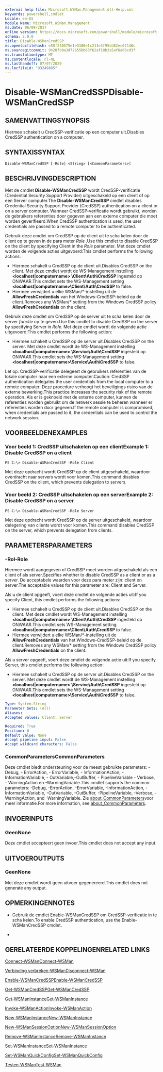 ```yaml
---
external help file: Microsoft.WSMan.Management.dll-Help.xml
keywords: powershell,cmdlet
Locale: en-US
Module Name: Microsoft.WSMan.Management
ms.date: 06/09/2017
online version: https://docs.microsoft.com/powershell/module/microsoft.wsman.management/disable-wsmancredssp?view=powershell-7.1&WT.mc_id=ps-gethelp
schema: 2.0.0
title: Disable-WSManCredSSP
ms.openlocfilehash: e88f230575e1e3106efc211e3f95dd82ec62146c
ms.sourcegitcommit: 9b28fb9a3d72655bb63f62af18b3a5af6a05cd3f
ms.translationtype: MT
ms.contentlocale: nl-NL
ms.lasthandoff: 07/07/2020
ms.locfileid: "93249885"
---
```

# <span data-ttu-id="4607e-103">Disable-WSManCredSSP</span><span class="sxs-lookup"><span data-stu-id="4607e-103">Disable-WSManCredSSP</span></span>

## <span data-ttu-id="4607e-104">SAMENVATTING</span><span class="sxs-lookup"><span data-stu-id="4607e-104">SYNOPSIS</span></span>
<span data-ttu-id="4607e-105">Hiermee schakelt u CredSSP-verificatie op een computer uit.</span><span class="sxs-lookup"><span data-stu-id="4607e-105">Disables CredSSP authentication on a computer.</span></span>

## <span data-ttu-id="4607e-106">SYNTAXIS</span><span class="sxs-lookup"><span data-stu-id="4607e-106">SYNTAX</span></span>

```
Disable-WSManCredSSP [-Role] <String> [<CommonParameters>]
```

## <span data-ttu-id="4607e-107">BESCHRIJVING</span><span class="sxs-lookup"><span data-stu-id="4607e-107">DESCRIPTION</span></span>
<span data-ttu-id="4607e-108">Met de cmdlet **Disable-WSManCredSSP** wordt CredSSP-verificatie (Credential Security Support Provider) uitgeschakeld op een client of op een Server computer.</span><span class="sxs-lookup"><span data-stu-id="4607e-108">The **Disable-WSManCredSSP** cmdlet disables Credential Security Support Provider (CredSSP) authentication on a client or on a server computer.</span></span>
<span data-ttu-id="4607e-109">Wanneer CredSSP-verificatie wordt gebruikt, worden de gebruikers referenties door gegeven aan een externe computer die moet worden geverifieerd.</span><span class="sxs-lookup"><span data-stu-id="4607e-109">When CredSSP authentication is used, the user credentials are passed to a remote computer to be authenticated.</span></span>

<span data-ttu-id="4607e-110">Gebruik deze cmdlet om CredSSP op de client uit te scha kelen door de client op te geven in de para meter *Role* .</span><span class="sxs-lookup"><span data-stu-id="4607e-110">Use this cmdlet to disable CredSSP on the client by specifying Client in the *Role* parameter.</span></span>
<span data-ttu-id="4607e-111">Met deze cmdlet worden de volgende acties uitgevoerd:</span><span class="sxs-lookup"><span data-stu-id="4607e-111">This cmdlet performs the following actions:</span></span>

- <span data-ttu-id="4607e-112">Hiermee schakelt u CredSSP op de client uit.</span><span class="sxs-lookup"><span data-stu-id="4607e-112">Disables CredSSP on the client.</span></span> <span data-ttu-id="4607e-113">Met deze cmdlet wordt de WS-Management instelling **\<localhost|computername\> \Client\Auth\CredSSP** ingesteld op ONWAAR.</span><span class="sxs-lookup"><span data-stu-id="4607e-113">This cmdlet sets the WS-Management setting **\<localhost|computername\>\Client\Auth\CredSSP** to false.</span></span>
- <span data-ttu-id="4607e-114">Hiermee verwijdert u elke WSMan/\*-instelling uit de **AllowFreshCredentials** van het Windows-CredSSP-beleid op de client.</span><span class="sxs-lookup"><span data-stu-id="4607e-114">Removes any WSMan/\* setting from the Windows CredSSP policy **AllowFreshCredentials** on the client.</span></span>

<span data-ttu-id="4607e-115">Gebruik deze cmdlet om CredSSP op de server uit te scha kelen door de server *functie* op te geven.</span><span class="sxs-lookup"><span data-stu-id="4607e-115">Use this cmdlet to disable CredSSP on the server by specifying Server in *Role*.</span></span>
<span data-ttu-id="4607e-116">Met deze cmdlet wordt de volgende actie uitgevoerd:</span><span class="sxs-lookup"><span data-stu-id="4607e-116">This cmdlet performs the following action:</span></span>

- <span data-ttu-id="4607e-117">Hiermee schakelt u CredSSP op de server uit.</span><span class="sxs-lookup"><span data-stu-id="4607e-117">Disables CredSSP on the server.</span></span> <span data-ttu-id="4607e-118">Met deze cmdlet wordt de WS-Management instelling **\<localhost|computername\> \Service\Auth\CredSSP** ingesteld op ONWAAR.</span><span class="sxs-lookup"><span data-stu-id="4607e-118">This cmdlet sets the WS-Management setting **\<localhost|computername\>\Service\Auth\CredSSP** to false.</span></span>

<span data-ttu-id="4607e-119">Let op: CredSSP-verificatie delegeert de gebruikers referenties van de lokale computer naar een externe computer.</span><span class="sxs-lookup"><span data-stu-id="4607e-119">Caution: CredSSP authentication delegates the user credentials from the local computer to a remote computer.</span></span>
<span data-ttu-id="4607e-120">Deze procedure verhoogt het beveiligings risico van de externe bewerking.</span><span class="sxs-lookup"><span data-stu-id="4607e-120">This practice increases the security risk of the remote operation.</span></span>
<span data-ttu-id="4607e-121">Als er is geknoeid met de externe computer, kunnen de referenties worden gebruikt om de netwerk sessie te beheren wanneer er referenties worden door gegeven.</span><span class="sxs-lookup"><span data-stu-id="4607e-121">If the remote computer is compromised, when credentials are passed to it, the credentials can be used to control the network session.</span></span>

## <span data-ttu-id="4607e-122">VOORBEELDEN</span><span class="sxs-lookup"><span data-stu-id="4607e-122">EXAMPLES</span></span>

### <span data-ttu-id="4607e-123">Voor beeld 1: CredSSP uitschakelen op een client</span><span class="sxs-lookup"><span data-stu-id="4607e-123">Example 1: Disable CredSSP on a client</span></span>

```
PS C:\> Disable-WSManCredSSP -Role Client
```

<span data-ttu-id="4607e-124">Met deze opdracht wordt CredSSP op de client uitgeschakeld, waardoor overdracht naar servers wordt voor komen.</span><span class="sxs-lookup"><span data-stu-id="4607e-124">This command disables CredSSP on the client, which prevents delegation to servers.</span></span>

### <span data-ttu-id="4607e-125">Voor beeld 2: CredSSP uitschakelen op een server</span><span class="sxs-lookup"><span data-stu-id="4607e-125">Example 2: Disable CredSSP on a server</span></span>

```
PS C:\> Disable-WSManCredSSP -Role Server
```

<span data-ttu-id="4607e-126">Met deze opdracht wordt CredSSP op de server uitgeschakeld, waardoor delegering van clients wordt voor komen.</span><span class="sxs-lookup"><span data-stu-id="4607e-126">This command disables CredSSP on the server, which prevents delegation from clients.</span></span>

## <span data-ttu-id="4607e-127">PARAMETERS</span><span class="sxs-lookup"><span data-stu-id="4607e-127">PARAMETERS</span></span>

### <span data-ttu-id="4607e-128">-Rol</span><span class="sxs-lookup"><span data-stu-id="4607e-128">-Role</span></span>
<span data-ttu-id="4607e-129">Hiermee wordt aangegeven of CredSSP moet worden uitgeschakeld als een client of als server.</span><span class="sxs-lookup"><span data-stu-id="4607e-129">Specifies whether to disable CredSSP as a client or as a server.</span></span>
<span data-ttu-id="4607e-130">De acceptabele waarden voor deze para meter zijn: client en server.</span><span class="sxs-lookup"><span data-stu-id="4607e-130">The acceptable values for this parameter are: Client and Server.</span></span>

<span data-ttu-id="4607e-131">Als u de client opgeeft, voert deze cmdlet de volgende acties uit:</span><span class="sxs-lookup"><span data-stu-id="4607e-131">If you specify Client, this cmdlet performs the following actions:</span></span>

- <span data-ttu-id="4607e-132">Hiermee schakelt u CredSSP op de client uit.</span><span class="sxs-lookup"><span data-stu-id="4607e-132">Disables CredSSP on the client.</span></span> <span data-ttu-id="4607e-133">Met deze cmdlet wordt WS-Management instelling **\<localhost|computername\> \Client\Auth\CredSSP** ingesteld op ONWAAR.</span><span class="sxs-lookup"><span data-stu-id="4607e-133">This cmdlet sets WS-Management setting **\<localhost|computername\>\Client\Auth\CredSSP** to false.</span></span>
- <span data-ttu-id="4607e-134">Hiermee verwijdert u elke WSMan/\*-instelling uit de **AllowFreshCredentials** van het Windows-CredSSP-beleid op de client.</span><span class="sxs-lookup"><span data-stu-id="4607e-134">Removes any WSMan/\* setting from the Windows CredSSP policy **AllowFreshCredentials** on the client.</span></span>

<span data-ttu-id="4607e-135">Als u server opgeeft, voert deze cmdlet de volgende actie uit:</span><span class="sxs-lookup"><span data-stu-id="4607e-135">If you specify Server, this cmdlet performs the following action:</span></span>

- <span data-ttu-id="4607e-136">Hiermee schakelt u CredSSP op de server uit.</span><span class="sxs-lookup"><span data-stu-id="4607e-136">Disables CredSSP on the server.</span></span> <span data-ttu-id="4607e-137">Met deze cmdlet wordt de WS-Management instelling **\<localhost|computername\> \Service\Auth\CredSSP** ingesteld op ONWAAR.</span><span class="sxs-lookup"><span data-stu-id="4607e-137">This cmdlet sets the WS-Management setting **\<localhost|computername\>\Service\Auth\CredSSP** to false.</span></span>

```yaml
Type: System.String
Parameter Sets: (All)
Aliases:
Accepted values: Client, Server

Required: True
Position: 0
Default value: None
Accept pipeline input: False
Accept wildcard characters: False
```

### <span data-ttu-id="4607e-138">CommonParameters</span><span class="sxs-lookup"><span data-stu-id="4607e-138">CommonParameters</span></span>
<span data-ttu-id="4607e-139">Deze cmdlet biedt ondersteuning voor de meest gebruikte parameters: -Debug, - ErrorAction, - ErrorVariable, - InformationAction, -InformationVariable, - OutVariable,-OutBuffer, - PipelineVariable - Verbose, - WarningAction en -WarningVariable.</span><span class="sxs-lookup"><span data-stu-id="4607e-139">This cmdlet supports the common parameters: -Debug, -ErrorAction, -ErrorVariable, -InformationAction, -InformationVariable, -OutVariable, -OutBuffer, -PipelineVariable, -Verbose, -WarningAction, and -WarningVariable.</span></span> <span data-ttu-id="4607e-140">Zie [about_CommonParameters](https://go.microsoft.com/fwlink/?LinkID=113216)voor meer informatie.</span><span class="sxs-lookup"><span data-stu-id="4607e-140">For more information, see [about_CommonParameters](https://go.microsoft.com/fwlink/?LinkID=113216).</span></span>

## <span data-ttu-id="4607e-141">INVOER</span><span class="sxs-lookup"><span data-stu-id="4607e-141">INPUTS</span></span>

### <span data-ttu-id="4607e-142">Geen</span><span class="sxs-lookup"><span data-stu-id="4607e-142">None</span></span>
<span data-ttu-id="4607e-143">Deze cmdlet accepteert geen invoer.</span><span class="sxs-lookup"><span data-stu-id="4607e-143">This cmdlet does not accept any input.</span></span>

## <span data-ttu-id="4607e-144">UITVOER</span><span class="sxs-lookup"><span data-stu-id="4607e-144">OUTPUTS</span></span>

### <span data-ttu-id="4607e-145">Geen</span><span class="sxs-lookup"><span data-stu-id="4607e-145">None</span></span>
<span data-ttu-id="4607e-146">Met deze cmdlet wordt geen uitvoer gegenereerd.</span><span class="sxs-lookup"><span data-stu-id="4607e-146">This cmdlet does not generate any output.</span></span>

## <span data-ttu-id="4607e-147">OPMERKINGEN</span><span class="sxs-lookup"><span data-stu-id="4607e-147">NOTES</span></span>

* <span data-ttu-id="4607e-148">Gebruik de cmdlet Enable-WSManCredSSP om CredSSP-verificatie in te scha kelen.</span><span class="sxs-lookup"><span data-stu-id="4607e-148">To enable CredSSP authentication, use the Enable-WSManCredSSP cmdlet.</span></span>

*

## <span data-ttu-id="4607e-149">GERELATEERDE KOPPELINGEN</span><span class="sxs-lookup"><span data-stu-id="4607e-149">RELATED LINKS</span></span>

[<span data-ttu-id="4607e-150">Connect-WSMan</span><span class="sxs-lookup"><span data-stu-id="4607e-150">Connect-WSMan</span></span>](Connect-WSMan.md)

[<span data-ttu-id="4607e-151">Verbinding verbreken-WSMan</span><span class="sxs-lookup"><span data-stu-id="4607e-151">Disconnect-WSMan</span></span>](Disconnect-WSMan.md)

[<span data-ttu-id="4607e-152">Enable-WSManCredSSP</span><span class="sxs-lookup"><span data-stu-id="4607e-152">Enable-WSManCredSSP</span></span>](Enable-WSManCredSSP.md)

[<span data-ttu-id="4607e-153">Get-WSManCredSSP</span><span class="sxs-lookup"><span data-stu-id="4607e-153">Get-WSManCredSSP</span></span>](Get-WSManCredSSP.md)

[<span data-ttu-id="4607e-154">Get-WSManInstance</span><span class="sxs-lookup"><span data-stu-id="4607e-154">Get-WSManInstance</span></span>](Get-WSManInstance.md)

[<span data-ttu-id="4607e-155">Invoke-WSManAction</span><span class="sxs-lookup"><span data-stu-id="4607e-155">Invoke-WSManAction</span></span>](Invoke-WSManAction.md)

[<span data-ttu-id="4607e-156">New-WSManInstance</span><span class="sxs-lookup"><span data-stu-id="4607e-156">New-WSManInstance</span></span>](New-WSManInstance.md)

[<span data-ttu-id="4607e-157">New-WSManSessionOption</span><span class="sxs-lookup"><span data-stu-id="4607e-157">New-WSManSessionOption</span></span>](New-WSManSessionOption.md)

[<span data-ttu-id="4607e-158">Remove-WSManInstance</span><span class="sxs-lookup"><span data-stu-id="4607e-158">Remove-WSManInstance</span></span>](Remove-WSManInstance.md)

[<span data-ttu-id="4607e-159">Set-WSManInstance</span><span class="sxs-lookup"><span data-stu-id="4607e-159">Set-WSManInstance</span></span>](Set-WSManInstance.md)

[<span data-ttu-id="4607e-160">Set-WSManQuickConfig</span><span class="sxs-lookup"><span data-stu-id="4607e-160">Set-WSManQuickConfig</span></span>](Set-WSManQuickConfig.md)

[<span data-ttu-id="4607e-161">Testen-WSMan</span><span class="sxs-lookup"><span data-stu-id="4607e-161">Test-WSMan</span></span>](Test-WSMan.md)

